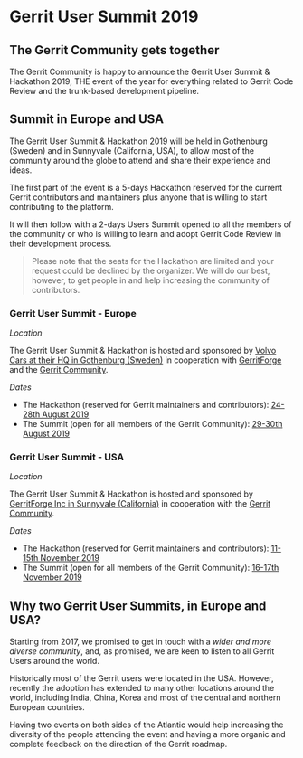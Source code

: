 # Gerrit User Summit 2019

## The Gerrit Community gets together

The Gerrit Community is happy to announce the Gerrit User Summit & Hackathon 2019,
THE event of the year for everything related to Gerrit Code Review and the
trunk-based development pipeline.

## Summit in Europe and USA

The Gerrit User Summit & Hackathon 2019 will be held in Gothenburg (Sweden) and
in Sunnyvale (California, USA), to allow most of the community around
the globe to attend and share their experience and ideas.

The first part of the event is a 5-days Hackathon reserved for the current
Gerrit contributors and maintainers plus anyone that is willing to start contributing
to the platform.

It will then follow with a 2-days Users Summit opened to all the members
of the community or who is willing to learn and adopt Gerrit Code Review in their
development process.

> Please note that the seats for the Hackathon are limited and your request could be declined by
> the organizer. We will do our best, however, to get people in and help increasing the community
> of contributors.

### Gerrit User Summit - Europe

*Location*

The Gerrit User Summit & Hackathon is hosted and sponsored by [Volvo Cars at their HQ in Gothenburg
(Sweden)](https://goo.gl/maps/rsjB5vsFXE2tQ5i6A) in cooperation with [GerritForge](http://www.gerritforge.com) and the [Gerrit Community](https://groups.google.com/forum/#!topic/repo-discuss/uVQbBOC9IeU).

*Dates*

- The Hackathon (reserved for Gerrit maintainers and contributors):
[24-28th August 2019](https://calendar.google.com/event?action=TEMPLATE&tmeid=NnEzcmxlbGtpam0zdDNhYXNqZjFjMmVwM2cgZ29vZ2xlLmNvbV91YmIxcGxhNmlqNzg1b3FianI2MWg0dmRpc0Bn&tmsrc=google.com_ubb1pla6ij785oqbjr61h4vdis%40group.calendar.google.com)
- The Summit (open for all members of the Gerrit Community):
[29-30th August 2019](https://calendar.google.com/event?action=TEMPLATE&tmeid=N3FhOTduMGJnOWphcXQ0Y3RpcG8xcDdxaWUgZ29vZ2xlLmNvbV91YmIxcGxhNmlqNzg1b3FianI2MWg0dmRpc0Bn&tmsrc=google.com_ubb1pla6ij785oqbjr61h4vdis%40group.calendar.google.com)

### Gerrit User Summit - USA

*Location*

The Gerrit User Summit & Hackathon is hosted and sponsored by [GerritForge Inc in Sunnyvale
(California)](https://goo.gl/maps/no8vCBpqi61pv2jx5) in cooperation with the
[Gerrit Community](https://groups.google.com/forum/#!topic/repo-discuss/uVQbBOC9IeU).

*Dates*

- The Hackathon (reserved for Gerrit maintainers and contributors):
[11-15th November 2019](https://calendar.google.com/event?action=TEMPLATE&tmeid=NXRqcDZkM283aGZjdjJxaG9wbWEwM2dianMgZ29vZ2xlLmNvbV91YmIxcGxhNmlqNzg1b3FianI2MWg0dmRpc0Bn&tmsrc=google.com_ubb1pla6ij785oqbjr61h4vdis%40group.calendar.google.com)
- The Summit (open for all members of the Gerrit Community):
[16-17th November 2019](https://calendar.google.com/event?action=TEMPLATE&tmeid=NjRnMjhsajl1dW9yaHNhcDhtdjNwZWw1bXMgZ29vZ2xlLmNvbV91YmIxcGxhNmlqNzg1b3FianI2MWg0dmRpc0Bn&tmsrc=google.com_ubb1pla6ij785oqbjr61h4vdis%40group.calendar.google.com)

## Why two Gerrit User Summits, in Europe and USA?

Starting from 2017, we promised to get in touch with a *wider and more diverse community*,
and, as promised, we are keen to listen to all Gerrit Users around the world.

Historically most of the Gerrit users were located in the USA. However, recently the adoption
has extended to many other locations around the world, including India, China, Korea and most
of the central and northern European countries.

Having two events on both sides of the Atlantic would help increasing the diversity of the
people attending the event and having a more organic and complete feedback on the direction
of the Gerrit roadmap.